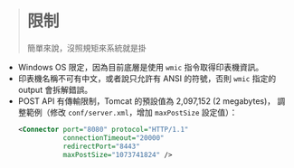 > # 限制 #
>
> 簡單來說，沒照規矩來系統就是掛


* Windows OS 限定，因為目前底層是使用 `wmic` 指令取得印表機資訊。
* 印表機名稱不可有中文，或者說只允許有 ANSI 的符號，否則 `wmic` 指定的 output 會拆解錯誤。
* POST API 有傳輸限制，Tomcat 的預設值為 2,097,152 (2 megabytes)，
	調整範例（修改 `conf/server.xml`，增加 `maxPostSize` 設定值）：
	```xml
	<Connector port="8080" protocol="HTTP/1.1"
	           connectionTimeout="20000"
	           redirectPort="8443"
	           maxPostSize="1073741824" />
	```
